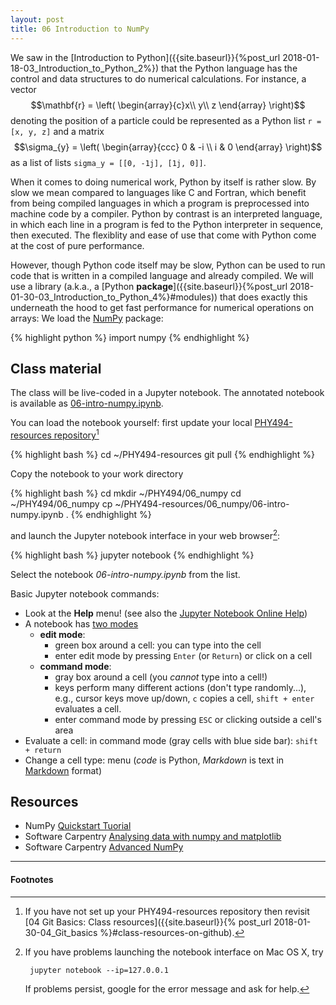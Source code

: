 ```yaml
---
layout: post
title: 06 Introduction to NumPy 
---
```


We saw in the
[Introduction to Python]({{site.baseurl}}{%post_url 2018-01-18-03_Introduction_to_Python_2%})
that the Python language has the control and data structures to do
numerical calculations. For instance, a vector $$\mathbf{r} = \left(
\begin{array}{c}x\\ y\\ z \end{array} \right)$$
denoting the position of a particle could be represented as a Python
list `r = [x, y, z]` and a matrix $$\sigma_{y} = \left( \begin{array}{ccc} 0
& -i \\ i & 0 \end{array} \right)$$ as a list of lists `sigma_y =
[[0, -1j], [1j, 0]]`.

When it comes to doing numerical work, Python by itself is rather
slow. By slow we mean compared to languages like C and Fortran, which
benefit from being compiled languages in which a program is
preprocessed into machine code by a compiler. Python by contrast is an
interpreted language, in which each line in a program is fed to the
Python interpreter in sequence, then executed. The flexiblity and ease
of use that come with Python come at the cost of pure performance.

However, though Python code itself may be slow, Python can be used to
run code that is written in a compiled language and already
compiled. We will use a library (a.k.a., a [Python
**package**]({{site.baseurl}}{%post_url
2018-01-30-03_Introduction_to_Python_4%}#modules)) that does exactly
this underneath the hood to get fast performance for numerical
operations on arrays: We load the [NumPy](http://www.numpy.org/)
package:

{% highlight python %}
import numpy
{% endhighlight %}

## Class material

The class will be live-coded in a Jupyter notebook. The annotated
notebook is available as [06-intro-numpy.ipynb]({{site.nbviewer.resources}}/06_numpy/06-intro-numpy.ipynb).

You can load the notebook yourself: first update your local [PHY494-resources
repository]({{site.resources.url}})[^0]

{% highlight bash %}
cd ~/PHY494-resources
git pull
{% endhighlight %}

Copy the notebook to your work directory

{% highlight bash %}
cd
mkdir ~/PHY494/06_numpy
cd ~/PHY494/06_numpy
cp ~/PHY494-resources/06_numpy/06-intro-numpy.ipynb .
{% endhighlight %}


and launch the Jupyter notebook interface in your web browser[^1]:

{% highlight bash %}
jupyter notebook
{% endhighlight %}

Select the notebook *06-intro-numpy.ipynb* from the list.

Basic Jupyter notebook commands:

* Look at the **Help** menu! (see also the
  [Jupyter Notebook Online Help](http://nbviewer.jupyter.org/github/ipython/ipython/blob/3.x/examples/Notebook/Index.ipynb))
* A notebook has
  [two modes](http://nbviewer.jupyter.org/github/ipython/ipython/blob/3.x/examples/Notebook/Notebook%20Basics.ipynb#Modal-editor)
  * **edit mode**:
    * green box around a cell: you can type into the cell
    * enter edit mode by pressing `Enter` (or `Return`) or click on a
      cell
  * **command mode**:
    * gray box around a cell (you *cannot* type into a cell!)
    * keys perform many different actions (don't type randomly...),
      e.g., cursor keys move up/down, `c` copies a cell, `shift +
      enter` evaluates a cell.
	* enter command mode by pressing `ESC` or clicking outside a
      cell's area
* Evaluate a cell: in command mode (gray cells with blue side bar):  `shift + return`
* Change a cell type: menu (*code* is Python, *Markdown* is text in
  [Markdown](https://help.github.com/articles/getting-started-with-writing-and-formatting-on-github/)
  format)


## Resources
* NumPy [Quickstart Tuorial](https://docs.scipy.org/doc/numpy-dev/user/quickstart.html)
* Software Carpentry
  [Analysing data with numpy and matplotlib](http://swcarpentry.github.io/python-novice-inflammation-2.7/01-numpy.html)
* Software Carpentry
  [Advanced NumPy](http://paris-swc.github.io/advanced-numpy-lesson/index.html)


----------

#### Footnotes

[^0]:

    If you have not set up your PHY494-resources repository then
    revisit [04 Git Basics: Class resources]({{site.baseurl}}{% post_url
    2018-01-30-04_Git_basics %}#class-resources-on-github).

[^1]:

    If you have problems launching the notebook interface on Mac OS X,
    try

         jupyter notebook --ip=127.0.0.1

    If problems persist, google for the error message and ask for help.
